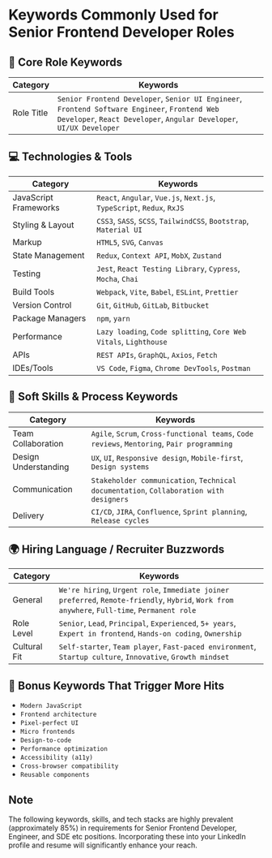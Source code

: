 
# Keywords Commonly Used for Senior Frontend Developer Roles

## 🧠 Core Role Keywords
| Category | Keywords |
|---------|----------|
| Role Title | `Senior Frontend Developer`, `Senior UI Engineer`, `Frontend Software Engineer`, `Frontend Web Developer`, `React Developer`, `Angular Developer`, `UI/UX Developer` |

## 💻 Technologies & Tools
| Category | Keywords |
|----------|----------|
| JavaScript Frameworks | `React`, `Angular`, `Vue.js`, `Next.js`, `TypeScript`, `Redux`, `RxJS` |
| Styling & Layout | `CSS3`, `SASS`, `SCSS`, `TailwindCSS`, `Bootstrap`, `Material UI` |
| Markup | `HTML5`, `SVG`, `Canvas` |
| State Management | `Redux`, `Context API`, `MobX`, `Zustand` |
| Testing | `Jest`, `React Testing Library`, `Cypress`, `Mocha`, `Chai` |
| Build Tools | `Webpack`, `Vite`, `Babel`, `ESLint`, `Prettier` |
| Version Control | `Git`, `GitHub`, `GitLab`, `Bitbucket` |
| Package Managers | `npm`, `yarn` |
| Performance | `Lazy loading`, `Code splitting`, `Core Web Vitals`, `Lighthouse` |
| APIs | `REST APIs`, `GraphQL`, `Axios`, `Fetch` |
| IDEs/Tools | `VS Code`, `Figma`, `Chrome DevTools`, `Postman` |

## 🧩 Soft Skills & Process Keywords
| Category | Keywords |
|----------|----------|
| Team Collaboration | `Agile`, `Scrum`, `Cross-functional teams`, `Code reviews`, `Mentoring`, `Pair programming` |
| Design Understanding | `UX`, `UI`, `Responsive design`, `Mobile-first`, `Design systems` |
| Communication | `Stakeholder communication`, `Technical documentation`, `Collaboration with designers` |
| Delivery | `CI/CD`, `JIRA`, `Confluence`, `Sprint planning`, `Release cycles` |

## 🌍 Hiring Language / Recruiter Buzzwords
| Category | Keywords |
|----------|----------|
| General | `We're hiring`, `Urgent role`, `Immediate joiner preferred`, `Remote-friendly`, `Hybrid`, `Work from anywhere`, `Full-time`, `Permanent role` |
| Role Level | `Senior`, `Lead`, `Principal`, `Experienced`, `5+ years`, `Expert in frontend`, `Hands-on coding`, `Ownership` |
| Cultural Fit | `Self-starter`, `Team player`, `Fast-paced environment`, `Startup culture`, `Innovative`, `Growth mindset` |

## 🧲 Bonus Keywords That Trigger More Hits
- `Modern JavaScript`
- `Frontend architecture`
- `Pixel-perfect UI`
- `Micro frontends`
- `Design-to-code`
- `Performance optimization`
- `Accessibility (a11y)`
- `Cross-browser compatibility`
- `Reusable components`

## Note
The following keywords, skills, and tech stacks are highly prevalent (approximately 85%) in requirements for Senior Frontend Developer, Engineer, and SDE etc positions. Incorporating these into your LinkedIn profile and resume will significantly enhance your reach.
